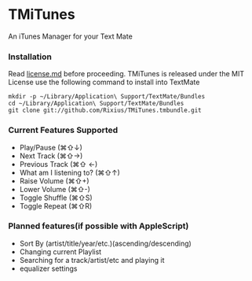 # TMiTunes
An iTunes Manager for your Text Mate  

### Installation
Read [license.md][license] before proceeding. TMiTunes is released under the MIT License
use the following command to install into TextMate

    mkdir -p ~/Library/Application\ Support/TextMate/Bundles
    cd ~/Library/Application\ Support/TextMate/Bundles
    git clone git://github.com/Rixius/TMiTunes.tmbundle.git

### Current Features Supported
 - Play/Pause (⌘⇧↓)
 - Next Track (⌘⇧→)
 - Previous Track (⌘⇧ ←)
 - What am I listening to? (⌘⇧↑)
 - Raise Volume (⌘⇧+)
 - Lower Volume (⌘⇧-)
 - Toggle Shuffle (⌘⇧S)
 - Toggle Repeat (⌘⇧R)
 
### Planned features(if possible with AppleScript)
 - Sort By (artist/title/year/etc.)(ascending/descending)
 - Changing current Playlist
 - Searching for a track/artist/etc and playing it
 - equalizer settings

[license]: https://github.com/Rixius/TMiTunes.tmbundle/blob/master/license.md "MIT License"
